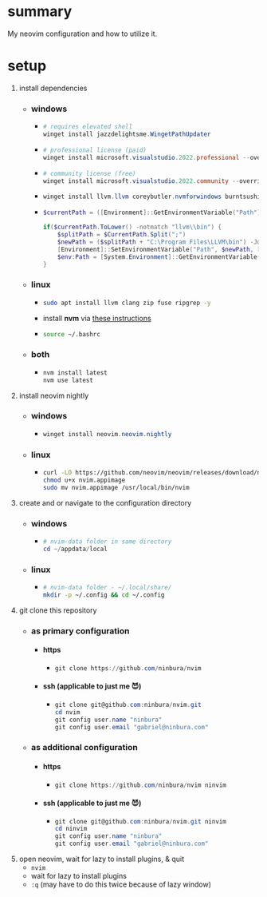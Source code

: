 # summary
My neovim configuration and how to utilize it.
# setup
1. install dependencies
    - ### windows
        - ```powershell
          # requires elevated shell
          winget install jazzdelightsme.WingetPathUpdater
          ``` 
        - ```powershell
          # professional license (paid)
          winget install microsoft.visualstudio.2022.professional --override "--wait --quiet --add ProductLang En-us --add Microsoft.VisualStudio.Workload.NativeDesktop --includeRecommended"
          ```
        - ```powershell
          # community license (free)
          winget install microsoft.visualstudio.2022.community --override "--wait --quiet --add ProductLang En-us --add Microsoft.VisualStudio.Workload.NativeDesktop --includeRecommended"
          ```
        - ```powershell
          winget install llvm.llvm coreybutler.nvmforwindows burntsushi.ripgrep.gnu --accept-package-agreements --accept-source-agreements
          ```

        - ```powershell
          $currentPath = ([Environment]::GetEnvironmentVariable("Path"))
          
          if($currentPath.ToLower() -notmatch "llvm\\bin") {
              $splitPath = $CurrentPath.Split(";")
              $newPath = ($splitPath + "C:\Program Files\LLVM\bin") -Join ";"
              [Environment]::SetEnvironmentVariable("Path", $newPath, [EnvironmentVariableTarget]::Machine)
              $env:Path = [System.Environment]::GetEnvironmentVariable("Path","Machine") + ";" + [System.Environment]::GetEnvironmentVariable("Path", "User")
          }
          ```
    - ### linux
        - ```bash
          sudo apt install llvm clang zip fuse ripgrep -y
          ```
        - install **nvm** via [these instructions](https://github.com/nvm-sh/nvm#installing-and-updating)
        - ```bash
          source ~/.bashrc
          ```
    - ### both
        - ```powershell
          nvm install latest
          nvm use latest
          ```
2. install neovim nightly
    - ### windows
        - ```powershell
          winget install neovim.neovim.nightly
          ```
    - ### linux
        - ```bash
          curl -LO https://github.com/neovim/neovim/releases/download/nightly/nvim.appimage
          chmod u+x nvim.appimage
          sudo mv nvim.appimage /usr/local/bin/nvim
          ```
3. create and or navigate to the configuration directory
    - ### windows
        - ```powershell
          # nvim-data folder in same directory
          cd ~/appdata/local
          ```
    - ### linux
        - ```bash
          # nvim-data folder - ~/.local/share/
          mkdir -p ~/.config && cd ~/.config
          ```
4. git clone this repository
    - ### as primary configuration
        - #### https
            - ```powershell
              git clone https://github.com/ninbura/nvim
              ```
        - #### ssh (applicable to just me 😈)
            - ```powershell
              git clone git@github.com:ninbura/nvim.git
              cd nvim
              git config user.name "ninbura"
              git config user.email "gabriel@ninbura.com"
              ```
    - ### as additional configuration
        - #### https
            - ```powershell
              git clone https://github.com/ninbura/nvim ninvim
              ```
        - #### ssh (applicable to just me 😈)
            - ```powershell
              git clone git@github.com:ninbura/nvim.git ninvim
              cd ninvim
              git config user.name "ninbura"
              git config user.email "gabriel@ninbura.com"
              ```
5. open neovim, wait for lazy to install plugins, & quit
    - `nvim`
    - wait for lazy to install plugins
    - `:q` (may have to do this twice because of lazy window)
